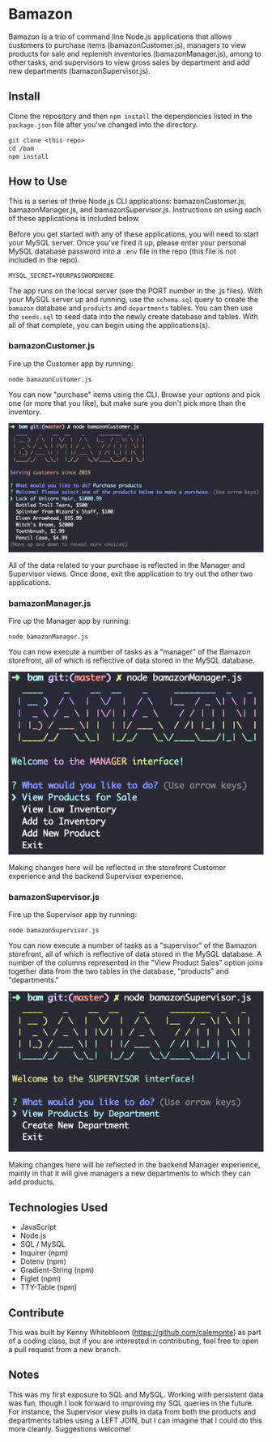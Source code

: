 # Bamazon
Bamazon is a trio of command line Node.js applications that allows customers to purchase items (bamazonCustomer.js), managers to view products for sale and replenish inventories (bamazonManager.js), among to other tasks, and supervisors to view gross sales by department and add new departments (bamazonSupervisor.js).

## Install

Clone the repository and then `npm install` the dependencies listed in the `package.json` file after you've changed into the directory.

```
git clone <this repo>
cd /bam
npm install
```

## How to Use

This is a series of three Node.js CLI applications: bamazonCustomer.js, bamazonManager.js, and bamazonSupervisor.js. Instructions on using each of these applications is included below.

Before you get started with any of these applications, you will need to start your MySQL server. Once you've fired it up, please enter your personal MySQL database password into a `.env` file in the repo (this file is not included in the repo).

```
MYSQL_SECRET=YOURPASSWORDHERE
```
The app runs on the local server (see the PORT number in the .js files). With your MySQL server up and running, use the `schema.sql` query to create the `bamazon` database and `products` and `departments` tables. You can then use the `seeds.sql` to seed data into the newly create database and tables. With all of that complete, you can begin using the applications(s).

### bamazonCustomer.js

Fire up the Customer app by running:
```
node bamazonCustomer.js
```
You can now "purchase" items using the CLI. Browse your options and pick one (or more that you like), but make sure you don't pick more than the inventory. 

![Screenshot of the Customer interface](/assets/customer.png "Screenshot of the Customer interface.")

All of the data related to your purchase is reflected in the Manager and Supervisor views. Once done, exit the application to try out the other two applications.

### bamazonManager.js

Fire up the Manager app by running:
```
node bamazonManager.js
```
You can now execute a number of tasks as a "manager" of the Bamazon storefront, all of which is reflective of data stored in the MySQL database.

![Screenshot of the Manager interface](/assets/manager.png "Screenshot of the Manager interface.")

Making changes here will be reflected in the storefront Customer experience and the backend Supervisor experience.

### bamazonSupervisor.js

Fire up the Supervisor app by running:
```
node bamazonSupervisor.js
```
You can now execute a number of tasks as a "supervisor" of the Bamazon storefront, all of which is reflective of data stored in the MySQL database. A number of the columns represented in the "View Product Sales" option joins together data from the two tables in the database, "products" and "departments."

![Screenshot of the Supervisor interface](/assets/supervisor.png "Screenshot of the Supervisor interface.")

Making changes here will be reflected in the backend Manager experience, mainly in that it will give managers a new departments to which they can add products.

## Technologies Used
- JavaScript
- Node.js
- SQL / MySQL
- Inquirer (npm)
- Dotenv (npm)
- Gradient-String (npm)
- Figlet (npm)
- TTY-Table (npm)

## Contribute

This was built by Kenny Whitebloom (https://github.com/calemonte) as part of a coding class, but if you are interested in contributing, feel free to open a pull request from a new branch.

## Notes

This was my first exposure to SQL and MySQL. Working with persistent data was fun, though I look forward to improving my SQL queries in the future. For instance, the Supervisor view pulls in data from both the products and departments tables using a LEFT JOIN, but I can imagine that I could do this more cleanly. Suggestions welcome!
